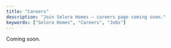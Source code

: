 ```yaml
---
title: "Careers"
description: "Join Selora Homes — careers page coming soon."
keywords: ["Selora Homes", "Careers", "Jobs"]
---
```


Coming soon.

